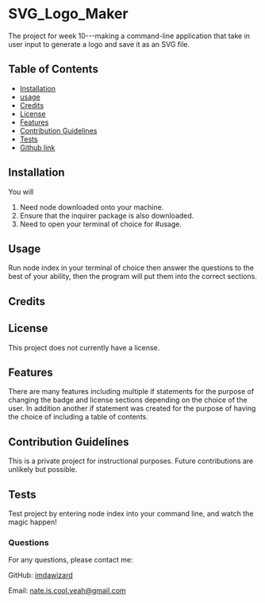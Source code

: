 # SVG_Logo_Maker
The project for week 10---making a command-line application that take in user input to generate a logo and save it as an SVG file.

## Table of Contents
 - [Installation](#installation)
 - [usage](#usage)
 - [Credits](#credits)
 - [License](#license)
 - [Features](#featues)
 - [Contribution Guidelines](#contributing)
 - [Tests](#tests)
 - [Github link](#github)


## Installation
You will
1. Need node downloaded onto your machine.
2. Ensure that the inquirer package is also downloaded.
3. Need to open your terminal of choice for #usage.

## Usage
Run node index in your terminal of choice then answer the questions to the best of your ability, then the program will put them into the correct sections.

## Credits

## License
This project does not currently have a license.

## Features
There are many features including multiple if statements for the purpose of changing the badge and license sections depending on the choice of the user. In addition another if statement was created for the purpose of having the choice of including a table of contents.

## Contribution Guidelines
This is a private project for instructional purposes. Future contributions are unlikely but possible.

## Tests
Test project by entering node index into your command line, and watch the magic happen!

### Questions
For any questions, please contact me:

GitHub: [imdawizard](https://github.com/imdawizard)

Email: nate.is.cool.yeah@gmail.com
